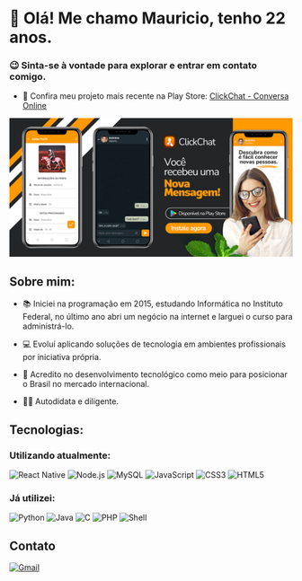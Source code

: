 # 👋 Olá! Me chamo Mauricio, tenho 22 anos.

### 😉 Sinta-se à vontade para explorar e entrar em contato comigo.

- 📱 Confira meu projeto mais recente na Play Store: [ClickChat - Conversa Online](https://play.google.com/store/apps/details?id=com.clickchat)

![Banner do projeto](https://github.com/mavrikio/mavrikio/blob/main/Banner%20ClickChat%201024x500.png?raw=true)

## Sobre mim:

- 📚 Iniciei na programação em 2015, estudando Informática no Instituto Federal, no último ano abri um negócio na internet e larguei o curso para administrá-lo.

- 💻 Evoluí aplicando soluções de tecnologia em ambientes profissionais por iniciativa própria.
  
- 🚀 Acredito no desenvolvimento tecnológico como meio para posicionar o Brasil no mercado internacional.

- 👨‍💻 Autodidata e diligente.

## Tecnologias:

### Utilizando atualmente:
![React Native](https://img.shields.io/badge/React_Native-0088CC?style=for-the-badge&logo=react&logoColor=white)
![Node.js](https://img.shields.io/badge/Node.js-339933?style=for-the-badge&logo=node.js&logoColor=white)
![MySQL](https://img.shields.io/badge/MySQL-4479A1?style=for-the-badge&logo=mysql&logoColor=white)
![JavaScript](https://img.shields.io/badge/JavaScript-F7DF1E?style=for-the-badge&logo=javascript&logoColor=black)
![CSS3](https://img.shields.io/badge/CSS3-1572B6?style=for-the-badge&logo=css3&logoColor=white)
![HTML5](https://img.shields.io/badge/HTML5-E34F26?style=for-the-badge&logo=html5&logoColor=white)

### Já utilizei:
![Python](https://img.shields.io/badge/Python-3776AB?style=for-the-badge&logo=python&logoColor=white)
![Java](https://img.shields.io/badge/Java-007396?style=for-the-badge&logo=java&logoColor=white)
![C](https://img.shields.io/badge/C-A8B9CC?style=for-the-badge&logo=c&logoColor=white)
![PHP](https://img.shields.io/badge/PHP-777BB4?style=for-the-badge&logo=php&logoColor=white)
![Shell](https://img.shields.io/badge/Shell-121011?style=for-the-badge&logo=gnu-bash&logoColor=white)

## Contato

[![Gmail](https://img.shields.io/badge/Email-mauriciojesus.dev%40gmail.com-critical?style=for-the-badge&logo=gmail)](mailto:mauriciojesus.dev@gmail.com)
